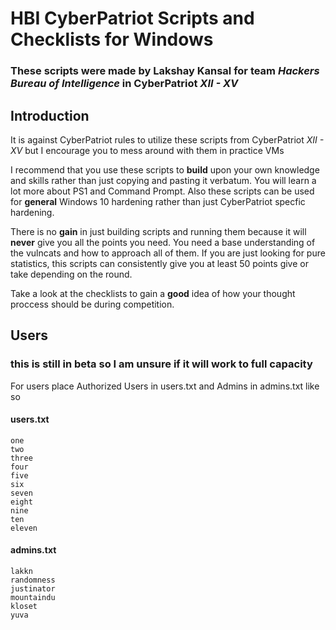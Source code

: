# HBI CyberPatriot Scripts and Checklists for Windows
### These scripts were made by Lakshay Kansal for team *Hackers Bureau of Intelligence* in CyberPatriot *XII - XV*

## Introduction
It is against CyberPatriot rules to utilize these scripts from CyberPatriot *XII - XV* but I encourage you to mess around with them in practice VMs

I recommend that you use these scripts to **build** upon your own knowledge and skills rather than just copying and pasting it verbatum.
You will learn a lot more about PS1 and Command Prompt. Also these scripts can be used for **general** Windows 10 hardening rather than just CyberPatriot specfic hardening.

There is no **gain** in just building scripts and running them because it will **never** give you all the points you need. You need a base understanding of the vulncats and how to approach all of them. If you are just looking for pure statistics, this scripts can consistently give you at least 50 points give or take depending on the round.

Take a look at the checklists to gain a **good** idea of how your thought proccess should be during competition.


## Users
### this is still in beta so I am unsure if it will work to full capacity

For users place Authorized Users in users.txt and Admins in admins.txt like so

#### users.txt
```
one
two
three
four
five
six
seven
eight
nine
ten
eleven
```
#### admins.txt
```
lakkn
randomness
justinator
mountaindu
kloset
yuva
```
